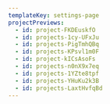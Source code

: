 ```yaml
---
templateKey: settings-page
projectPreviews:
  - id: project-FKDEuskfO
  - id: projects-1cy-UFxJu
  - id: projects-PigTmhQBq
  - id: projects-KPsvl1m0F
  - id: project-kICsAsoFs
  - id: projects-n0nX9x7eq
  - id: projects-1YZte8tpf
  - id: projects-YHuKu2k3B
  - id: projects-LaxtHvfqBd
---
```


